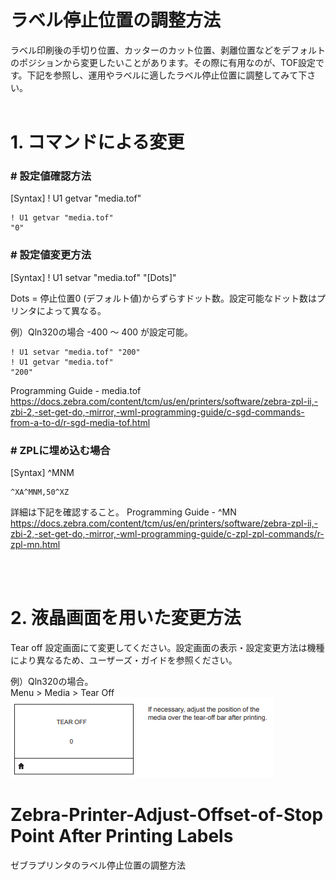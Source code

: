
# ラベル停止位置の調整方法

ラベル印刷後の手切り位置、カッターのカット位置、剥離位置などをデフォルトのポジションから変更したいことがあります。その際に有用なのが、TOF設定です。下記を参照し、運用やラベルに適したラベル停止位置に調整してみて下さい。<br>
<br>

# 1. コマンドによる変更

### # 設定値確認方法

[Syntax] ! U1 getvar "media.tof"

    ! U1 getvar "media.tof"
    "0"


### # 設定値変更方法

[Syntax] ! U1 setvar "media.tof" "[Dots]"

Dots = 停止位置0 (デフォルト値)からずらすドット数。設定可能なドット数はプリンタによって異なる。  

例）Qln320の場合 -400 ～ 400 が設定可能。

    ! U1 setvar "media.tof" "200"
    ! U1 getvar "media.tof"
    "200"

Programming Guide - media.tof  
https://docs.zebra.com/content/tcm/us/en/printers/software/zebra-zpl-ii,-zbi-2,-set-get-do,-mirror,-wml-programming-guide/c-sgd-commands-from-a-to-d/r-sgd-media-tof.html


### # ZPLに埋め込む場合

[Syntax] ^MNM

    ^XA^MNM,50^XZ

詳細は下記を確認すること。
Programming Guide - ^MN
https://docs.zebra.com/content/tcm/us/en/printers/software/zebra-zpl-ii,-zbi-2,-set-get-do,-mirror,-wml-programming-guide/c-zpl-zpl-commands/r-zpl-mn.html

<br><br>

# 2. 液晶画面を用いた変更方法

Tear off 設定画面にて変更してください。設定画面の表示・設定変更方法は機種により異なるため、ユーザーズ・ガイドを参照ください。

例）Qln320の場合。  
Menu > Media > Tear Off  
![](./TOF.bmp)

# Zebra-Printer-Adjust-Offset-of-Stop Point After Printing Labels
 ゼブラプリンタのラベル停止位置の調整方法
